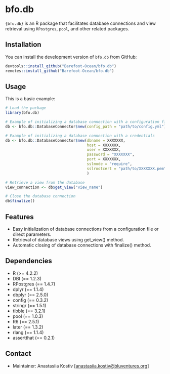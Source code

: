 
<!-- README.md is generated from README.Rmd. Please edit that file -->

# bfo.db

<!-- badges: start -->
<!-- badges: end -->

`{bfo.db}` is an R package that facilitates database connections and
view retrieval using `RPostgres`, `pool`, and other related packages.

## Installation

You can install the development version of `bfo.db` from GitHub:

``` r
devtools::install_github("Barefoot-Ocean/bfo.db")
remotes::install_github("Barefoot-Ocean/bfo.db")
```

## Usage

This is a basic example:

``` r
# Load the package
library(bfo.db)

# Example of initializing a database connection with a configuration file
db <- bfo.db::DatabaseConnector$new(config_path = "path/to/config.yml")

# Example of initializing a database connection with a credentials
db <- bfo.db::DatabaseConnector$new(dbname = XXXXXXX, 
                                    host = XXXXXXX, 
                                    user = XXXXXXX, 
                                    password = "XXXXXXX", 
                                    port = XXXXXXX, 
                                    sslmode = "require", 
                                    sslrootcert = "path/to/XXXXXXX.pem"
                                    )

# Retrieve a view from the database
view_connection <- db$get_view("view_name")

# Close the database connection
db$finalize()
```

## Features

- Easy initialization of database connections from a configuration file
  or direct parameters.
- Retrieval of database views using get_view() method.
- Automatic closing of database connections with finalize() method.

## Dependencies

- R (\>= 4.2.2)
- DBI (== 1.2.3)
- RPostgres (== 1.4.7)
- dplyr (== 1.1.4)
- dbplyr (== 2.5.0)
- config (== 0.3.2)
- stringr (== 1.5.1)
- tibble (== 3.2.1)
- pool (== 1.0.3)
- R6 (== 2.5.1)
- later (== 1.3.2)
- rlang (== 1.1.4)
- assertthat (== 0.2.1)

## Contact

- Maintainer: Anastasiia Kostiv \[<anastasiia.kostiv@bluventures.org>\]
